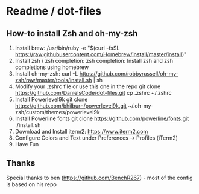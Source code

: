 Readme / dot-files
==============

How-to install Zsh and oh-my-zsh  
--------------
1) Install brew: 
    /usr/bin/ruby -e "$(curl -fsSL https://raw.githubusercontent.com/Homebrew/install/master/install)"
2) Install zsh / zsh completion: 
    zsh completion: Install zsh and zsh completions using homebrew
3) Install oh-my-zsh:
    curl -L https://github.com/robbyrussell/oh-my-zsh/raw/master/tools/install.sh | sh
4) Modify your .zshrc file or use this one in the repo
    git clone https://github.com/DanielsCode/dot-files.git
    cp .zshrc ~/.zshrc
5) Install Powerlevel9k
    git clone https://github.com/bhilburn/powerlevel9k.git ~/.oh-my-zsh/custom/themes/powerlevel9k
6) Install Powerline fonts
    git clone https://github.com/powerline/fonts.git
    ./install.sh
7) Download and Install iterm2: https://www.iterm2.com
8) Configure Colors and Text under Preferences -> Profiles (iTerm2)
9) Have Fun 

Thanks
--------------
Special thanks to ben (https://github.com/BenchR267) - most of the config is based on his repo
